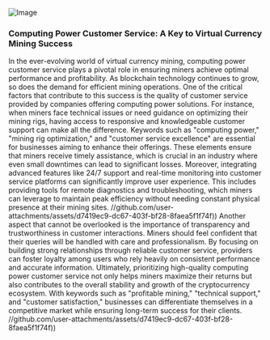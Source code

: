 
![Image](https://github.com/user-attachments/assets/4a25d116-2220-4385-b08e-f287af8fcbc4)
### Computing Power Customer Service: A Key to Virtual Currency Mining Success
In the ever-evolving world of virtual currency mining, computing power customer service plays a pivotal role in ensuring miners achieve optimal performance and profitability. As blockchain technology continues to grow, so does the demand for efficient mining operations. One of the critical factors that contribute to this success is the quality of customer service provided by companies offering computing power solutions.
For instance, when miners face technical issues or need guidance on optimizing their mining rigs, having access to responsive and knowledgeable customer support can make all the difference. Keywords such as "computing power," "mining rig optimization," and "customer service excellence" are essential for businesses aiming to enhance their offerings. These elements ensure that miners receive timely assistance, which is crucial in an industry where even small downtimes can lead to significant losses.
Moreover, integrating advanced features like 24/7 support and real-time monitoring into customer service platforms can significantly improve user experience. This includes providing tools for remote diagnostics and troubleshooting, which miners can leverage to maintain peak efficiency without needing constant physical presence at their mining sites.
 //github.com/user-attachments/assets/d7419ec9-dc67-403f-bf28-8faea5f1f74f))
Another aspect that cannot be overlooked is the importance of transparency and trustworthiness in customer interactions. Miners should feel confident that their queries will be handled with care and professionalism. By focusing on building strong relationships through reliable customer service, providers can foster loyalty among users who rely heavily on consistent performance and accurate information.
Ultimately, prioritizing high-quality computing power customer service not only helps miners maximize their returns but also contributes to the overall stability and growth of the cryptocurrency ecosystem. With keywords such as "profitable mining," "technical support," and "customer satisfaction," businesses can differentiate themselves in a competitive market while ensuring long-term success for their clients.
 //github.com/user-attachments/assets/d7419ec9-dc67-403f-bf28-8faea5f1f74f))

